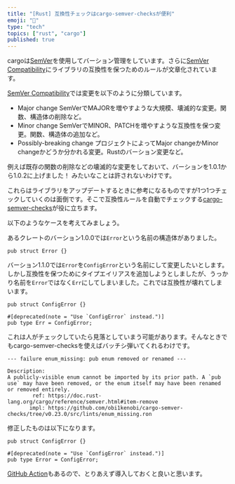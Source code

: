 ```yaml
---
title: "[Rust] 互換性チェックはcargo-semver-checksが便利"
emoji: "🚧"
type: "tech"
topics: ["rust", "cargo"]
published: true
---
```


cargoは[SemVer](https://semver.org/)を使用してバーション管理をしています。さらに[SemVer Compatibility](https://doc.rust-lang.org/cargo/reference/semver.html)にライブラリの互換性を保つためのルールが文章化されています。

[SemVer Compatibility](https://doc.rust-lang.org/cargo/reference/semver.html)では変更を以下のように分類しています。

- Major change
  SemVerでMAJORを増やすような大規模、壊滅的な変更。関数、構造体の削除など。
- Minor change
  SemVerでMINOR、PATCHを増やすような互換性を保つ変更。関数、構造体の追加など。
- Possibly-breaking change
  プロジェクトによってMajor changeかMinor changeかどうか分かれる変更。Rustのバーション変更など。

例えば既存の関数の削除などの壊滅的な変更をしておいて、バーションを1.0.1から1.0.2に上げました！ みたいなことは許されないわけです。

これらはライブラリをアップデートするときに参考になるものですが1つ1つチェックしていくのは面倒です。そこで互換性ルールを自動でチェックする[cargo-semver-checks](https://github.com/obi1kenobi/cargo-semver-checks)が役に立ちます。

以下のようなケースを考えてみましょう。

あるクレートのバーション1.0.0では`Error`という名前の構造体がありました。

```rust:[1.0.0] lib.rs
pub struct Error {}
```

バーション1.1.0では`Error`を`ConfigError`という名前にして変更したいとします。しかし互換性を保つためにタイプエイリアスを追加しようとしましたが、うっかり名前を`Error`ではなく`Err`にしてしまいました。これでは互換性が壊れてしまいます。

```rust:[1.1.0 mistaken] lib.rs
pub struct ConfigError {}

#[deprecated(note = "Use `ConfigError` instead.")]
pub type Err = ConfigError;
```

これは人がチェックしていたら見落としていまう可能があります。そんなときでもcargo-semver-checksを使えばバッチシ弾いてくれるわけです。

```:error
--- failure enum_missing: pub enum removed or renamed ---

Description:
A publicly-visible enum cannot be imported by its prior path. A `pub use` may have been removed, or the enum itself may have been renamed or removed entirely.
        ref: https://doc.rust-lang.org/cargo/reference/semver.html#item-remove
       impl: https://github.com/obi1kenobi/cargo-semver-checks/tree/v0.23.0/src/lints/enum_missing.ron
```

修正したものは以下になります。

```rust:[1.1.0 correct] lib.rs
pub struct ConfigError {}

#[deprecated(note = "Use `ConfigError` instead.")]
pub type Error = ConfigError;
```

[GitHub Action](https://github.com/obi1kenobi/cargo-semver-checks-action)もあるので、とりあえず導入しておくと良いと思います。
